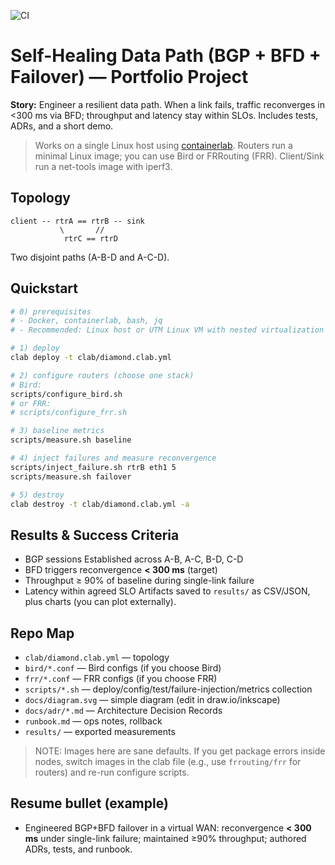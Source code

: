 ![CI](https://github.com/ngkenzy/self-healing-data-path/actions/workflows/ci.yml/badge.svg)

# Self-Healing Data Path (BGP + BFD + Failover) — Portfolio Project

**Story:** Engineer a resilient data path. When a link fails, traffic reconverges in <300 ms via BFD; throughput and latency stay within SLOs. Includes tests, ADRs, and a short demo.

> Works on a single Linux host using [containerlab](https://containerlab.dev/). Routers run a minimal Linux image; you can use Bird or FRRouting (FRR). Client/Sink run a net-tools image with iperf3.

## Topology
```
client -- rtrA == rtrB -- sink
           \       //
            rtrC == rtrD
```
Two disjoint paths (A-B-D and A-C-D).

## Quickstart
```bash
# 0) prerequisites
# - Docker, containerlab, bash, jq
# - Recommended: Linux host or UTM Linux VM with nested virtualization enabled

# 1) deploy
clab deploy -t clab/diamond.clab.yml

# 2) configure routers (choose one stack)
# Bird:
scripts/configure_bird.sh
# or FRR:
# scripts/configure_frr.sh

# 3) baseline metrics
scripts/measure.sh baseline

# 4) inject failures and measure reconvergence
scripts/inject_failure.sh rtrB eth1 5
scripts/measure.sh failover

# 5) destroy
clab destroy -t clab/diamond.clab.yml -a
```

## Results & Success Criteria
- BGP sessions Established across A-B, A-C, B-D, C-D
- BFD triggers reconvergence **< 300 ms** (target)
- Throughput ≥ 90% of baseline during single-link failure
- Latency within agreed SLO
Artifacts saved to `results/` as CSV/JSON, plus charts (you can plot externally).

## Repo Map
- `clab/diamond.clab.yml` — topology
- `bird/*.conf` — Bird configs (if you choose Bird)
- `frr/*.conf` — FRR configs (if you choose FRR)
- `scripts/*.sh` — deploy/config/test/failure-injection/metrics collection
- `docs/diagram.svg` — simple diagram (edit in draw.io/inkscape)
- `docs/adr/*.md` — Architecture Decision Records
- `runbook.md` — ops notes, rollback
- `results/` — exported measurements

> NOTE: Images here are sane defaults. If you get package errors inside nodes, switch images in the clab file (e.g., use `frrouting/frr` for routers) and re-run configure scripts.

## Resume bullet (example)
- Engineered BGP+BFD failover in a virtual WAN: reconvergence **< 300 ms** under single-link failure; maintained ≥90% throughput; authored ADRs, tests, and runbook.
